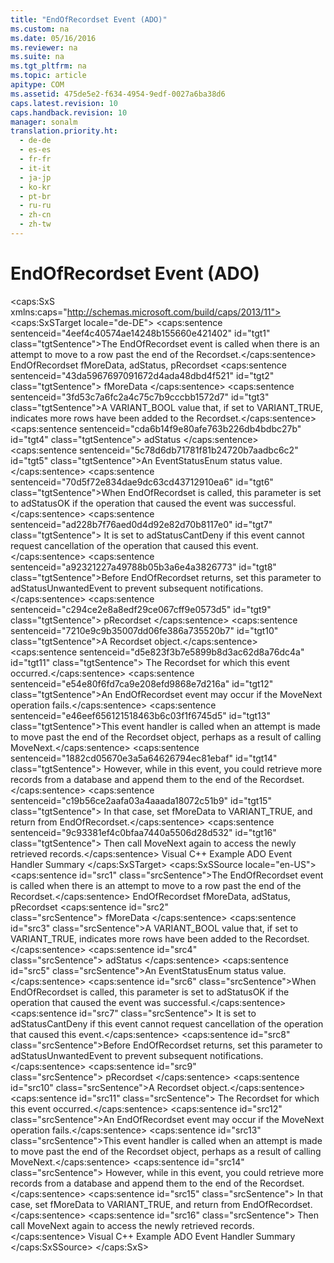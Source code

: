 ```yaml
---
title: "EndOfRecordset Event (ADO)"
ms.custom: na
ms.date: 05/16/2016
ms.reviewer: na
ms.suite: na
ms.tgt_pltfrm: na
ms.topic: article
apitype: COM
ms.assetid: 475de5e2-f634-4954-9edf-0027a6ba38d6
caps.latest.revision: 10
caps.handback.revision: 10
manager: sonalm
translation.priority.ht: 
  - de-de
  - es-es
  - fr-fr
  - it-it
  - ja-jp
  - ko-kr
  - pt-br
  - ru-ru
  - zh-cn
  - zh-tw
---
```

# EndOfRecordset Event (ADO)
<?xml version="1.0" encoding="utf-8"?>
<caps:SxS xmlns:caps="http://schemas.microsoft.com/build/caps/2013/11">
  <caps:SxSTarget locale="de-DE">
    <developerReferenceWithSyntaxDocument xsi:schemaLocation="http://ddue.schemas.microsoft.com/authoring/2003/5 http://dduestorage.blob.core.windows.net/ddueschema/developer.xsd" xmlns="http://ddue.schemas.microsoft.com/authoring/2003/5" xmlns:xlink="http://www.w3.org/1999/xlink" xmlns:xsi="http://www.w3.org/2001/XMLSchema-instance">
      <introduction>
        <para>
          <caps:sentence sentenceid="4eef4c40574ae14248b155660e421402" id="tgt1" class="tgtSentence">The <legacyBold>EndOfRecordset</legacyBold> event is called when there is an attempt to move to a row past the end of the <legacyLink xlink:href="ede1415f-c3df-4cc5-a05b-2576b2b84b60">Recordset</legacyLink>.</caps:sentence>
        </para>
      </introduction>
      <syntaxSection>
        <legacySyntax>
          <legacyBold>EndOfRecordset</legacyBold>
          <parameterReference>fMoreData</parameterReference>, <parameterReference>adStatus</parameterReference>, <parameterReference>pRecordset</parameterReference></legacySyntax>
      </syntaxSection>
      <parameters>
        <content>
          <definitionTable>
            <definedTerm>
              <caps:sentence sentenceid="43da5967697091672d4ada48dbd4f521" id="tgt2" class="tgtSentence"> <legacyItalic>fMoreData</legacyItalic> </caps:sentence>
            </definedTerm>
            <definition>
              <para>
                <caps:sentence sentenceid="3fd53c7a6fc2a4c75c7b9cccbb1572d7" id="tgt3" class="tgtSentence">A <legacyBold>VARIANT_BOOL</legacyBold> value that, if set to VARIANT_TRUE, indicates more rows have been added to the <legacyBold>Recordset</legacyBold>.</caps:sentence>
              </para>
            </definition>
            <definedTerm>
              <caps:sentence sentenceid="cda6b14f9e80afe763b226db4bdbc27b" id="tgt4" class="tgtSentence"> <legacyItalic>adStatus</legacyItalic> </caps:sentence>
            </definedTerm>
            <definition>
              <para>
                <caps:sentence sentenceid="5c78d6db71781f81b24720b7aadbc6c2" id="tgt5" class="tgtSentence">An <legacyLink xlink:href="ebfd4cda-4017-4873-9d28-38b1c7db12a8">EventStatusEnum</legacyLink> status value.</caps:sentence>
              </para>
              <para>
                <caps:sentence sentenceid="70d5f72e834dae9dc63cd43712910ea6" id="tgt6" class="tgtSentence">When <legacyBold>EndOfRecordset</legacyBold> is called, this parameter is set to <legacyBold>adStatusOK </legacyBold>if the operation that caused the event was successful.</caps:sentence>
                <caps:sentence sentenceid="ad228b7f76aed0d4d92e82d70b8117e0" id="tgt7" class="tgtSentence"> It is set to <legacyBold>adStatusCantDeny</legacyBold> if this event cannot request cancellation of the operation that caused this event.</caps:sentence>
              </para>
              <para>
                <caps:sentence sentenceid="a92321227a49788b05b3a6e4a3826773" id="tgt8" class="tgtSentence">Before <legacyBold>EndOfRecordset</legacyBold> returns, set this parameter to <legacyBold>adStatusUnwantedEvent</legacyBold> to prevent subsequent notifications.</caps:sentence>
              </para>
            </definition>
            <definedTerm>
              <caps:sentence sentenceid="c294ce2e8a8edf29ce067cff9e0573d5" id="tgt9" class="tgtSentence"> <legacyItalic>pRecordset</legacyItalic> </caps:sentence>
            </definedTerm>
            <definition>
              <para>
                <caps:sentence sentenceid="7210e9c9b35007dd06fe386a735520b7" id="tgt10" class="tgtSentence">A <legacyBold>Recordset</legacyBold> object.</caps:sentence>
                <caps:sentence sentenceid="d5e823f3b7e5899b8d3ac62d8a76dc4a" id="tgt11" class="tgtSentence"> The <legacyBold>Recordset</legacyBold> for which this event occurred.</caps:sentence>
              </para>
            </definition>
          </definitionTable>
        </content>
      </parameters>
      <languageReferenceRemarks>
        <content>
          <para>
            <caps:sentence sentenceid="e54e80f6fd7ca9e208efd9868e7d216a" id="tgt12" class="tgtSentence">An <legacyBold>EndOfRecordset</legacyBold> event may occur if the <legacyLink xlink:href="a61a01a7-5b33-4150-9126-21dfa63654cb">MoveNext</legacyLink> operation fails.</caps:sentence>
          </para>
          <para>
            <caps:sentence sentenceid="e46eef656121518463b6c03f1f6745d5" id="tgt13" class="tgtSentence">This event handler is called when an attempt is made to move past the end of the <legacyBold>Recordset</legacyBold> object, perhaps as a result of calling <legacyBold>MoveNext</legacyBold>.</caps:sentence>
            <caps:sentence sentenceid="1882cd05670e3a5a64626794ec81ebaf" id="tgt14" class="tgtSentence"> However, while in this event, you could retrieve more records from a database and append them to the end of the <legacyBold>Recordset</legacyBold>.</caps:sentence>
            <caps:sentence sentenceid="c19b56ce2aafa03a4aaada18072c51b9" id="tgt15" class="tgtSentence"> In that case, set <legacyItalic>fMoreData</legacyItalic> to VARIANT_TRUE, and return from <legacyBold>EndOfRecordset</legacyBold>.</caps:sentence>
            <caps:sentence sentenceid="9c93381ef4c0bfaa7440a5506d28d532" id="tgt16" class="tgtSentence"> Then call <legacyBold>MoveNext</legacyBold> again to access the newly retrieved records.</caps:sentence>
          </para>
        </content>
      </languageReferenceRemarks>
      <relatedTopics>
        <link xlink:href="29530153-b963-4a7c-8665-2335f1d604a8">Visual C++ Example</link>
        <link xlink:href="b34f4472-5e04-4a2c-ab64-38d6eca31a69">ADO Event Handler Summary</link>
      </relatedTopics>
    </developerReferenceWithSyntaxDocument>
  </caps:SxSTarget>
  <caps:SxSSource locale="en-US">
    <developerReferenceWithSyntaxDocument xsi:schemaLocation="http://ddue.schemas.microsoft.com/authoring/2003/5 http://dduestorage.blob.core.windows.net/ddueschema/developer.xsd" xmlns="http://ddue.schemas.microsoft.com/authoring/2003/5" xmlns:xlink="http://www.w3.org/1999/xlink" xmlns:xsi="http://www.w3.org/2001/XMLSchema-instance">
      <introduction>
        <para>
          <caps:sentence id="src1" class="srcSentence">The <legacyBold>EndOfRecordset</legacyBold> event is called when there is an attempt to move to a row past the end of the <legacyLink xlink:href="ede1415f-c3df-4cc5-a05b-2576b2b84b60">Recordset</legacyLink>.</caps:sentence>
        </para>
      </introduction>
      <syntaxSection>
        <legacySyntax>
          <legacyBold>EndOfRecordset</legacyBold>
          <parameterReference>fMoreData</parameterReference>, <parameterReference>adStatus</parameterReference>, <parameterReference>pRecordset</parameterReference></legacySyntax>
      </syntaxSection>
      <parameters>
        <content>
          <definitionTable>
            <definedTerm>
              <caps:sentence id="src2" class="srcSentence"> <legacyItalic>fMoreData</legacyItalic> </caps:sentence>
            </definedTerm>
            <definition>
              <para>
                <caps:sentence id="src3" class="srcSentence">A <legacyBold>VARIANT_BOOL</legacyBold> value that, if set to VARIANT_TRUE, indicates more rows have been added to the <legacyBold>Recordset</legacyBold>.</caps:sentence>
              </para>
            </definition>
            <definedTerm>
              <caps:sentence id="src4" class="srcSentence"> <legacyItalic>adStatus</legacyItalic> </caps:sentence>
            </definedTerm>
            <definition>
              <para>
                <caps:sentence id="src5" class="srcSentence">An <legacyLink xlink:href="ebfd4cda-4017-4873-9d28-38b1c7db12a8">EventStatusEnum</legacyLink> status value.</caps:sentence>
              </para>
              <para>
                <caps:sentence id="src6" class="srcSentence">When <legacyBold>EndOfRecordset</legacyBold> is called, this parameter is set to <legacyBold>adStatusOK </legacyBold>if the operation that caused the event was successful.</caps:sentence>
                <caps:sentence id="src7" class="srcSentence"> It is set to <legacyBold>adStatusCantDeny</legacyBold> if this event cannot request cancellation of the operation that caused this event.</caps:sentence>
              </para>
              <para>
                <caps:sentence id="src8" class="srcSentence">Before <legacyBold>EndOfRecordset</legacyBold> returns, set this parameter to <legacyBold>adStatusUnwantedEvent</legacyBold> to prevent subsequent notifications.</caps:sentence>
              </para>
            </definition>
            <definedTerm>
              <caps:sentence id="src9" class="srcSentence"> <legacyItalic>pRecordset</legacyItalic> </caps:sentence>
            </definedTerm>
            <definition>
              <para>
                <caps:sentence id="src10" class="srcSentence">A <legacyBold>Recordset</legacyBold> object.</caps:sentence>
                <caps:sentence id="src11" class="srcSentence"> The <legacyBold>Recordset</legacyBold> for which this event occurred.</caps:sentence>
              </para>
            </definition>
          </definitionTable>
        </content>
      </parameters>
      <languageReferenceRemarks>
        <content>
          <para>
            <caps:sentence id="src12" class="srcSentence">An <legacyBold>EndOfRecordset</legacyBold> event may occur if the <legacyLink xlink:href="a61a01a7-5b33-4150-9126-21dfa63654cb">MoveNext</legacyLink> operation fails.</caps:sentence>
          </para>
          <para>
            <caps:sentence id="src13" class="srcSentence">This event handler is called when an attempt is made to move past the end of the <legacyBold>Recordset</legacyBold> object, perhaps as a result of calling <legacyBold>MoveNext</legacyBold>.</caps:sentence>
            <caps:sentence id="src14" class="srcSentence"> However, while in this event, you could retrieve more records from a database and append them to the end of the <legacyBold>Recordset</legacyBold>.</caps:sentence>
            <caps:sentence id="src15" class="srcSentence"> In that case, set <legacyItalic>fMoreData</legacyItalic> to VARIANT_TRUE, and return from <legacyBold>EndOfRecordset</legacyBold>.</caps:sentence>
            <caps:sentence id="src16" class="srcSentence"> Then call <legacyBold>MoveNext</legacyBold> again to access the newly retrieved records.</caps:sentence>
          </para>
        </content>
      </languageReferenceRemarks>
      <relatedTopics>
        <link xlink:href="29530153-b963-4a7c-8665-2335f1d604a8">Visual C++ Example</link>
        <link xlink:href="b34f4472-5e04-4a2c-ab64-38d6eca31a69">ADO Event Handler Summary</link>
      </relatedTopics>
    </developerReferenceWithSyntaxDocument>
  </caps:SxSSource>
</caps:SxS>